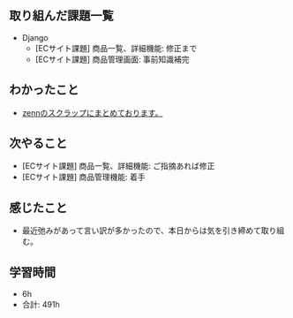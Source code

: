 ## 取り組んだ課題一覧

- Django
    - [ECサイト課題] 商品一覧、詳細機能: 修正まで
    - [ECサイト課題] 商品管理画面: 事前知識補完
## わかったこと
-  [zennのスクラップにまとめております。](https://zenn.dev/r2i5w/scraps/a383da7193c586)
## 次やること

-  [ECサイト課題] 商品一覧、詳細機能: ご指摘あれば修正
-  [ECサイト課題]  商品管理機能: 着手

## 感じたこと
- 最近弛みがあって言い訳が多かったので、本日からは気を引き締めて取り組む。
## 学習時間

- 6h
- 合計: 491h